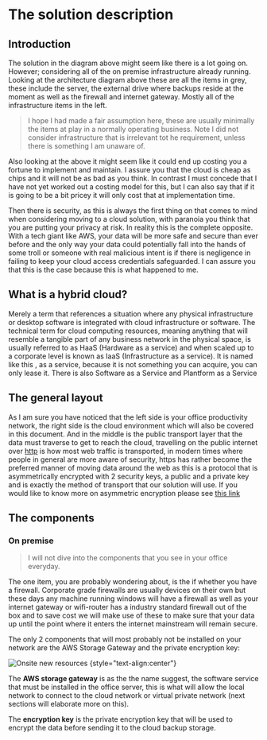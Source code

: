 # The solution description

## Introduction

The solution in the diagram above might seem like there is a lot going on. However; considering all of the on premise infrastructure already running. Looking at the architecture diagram above these are all the items in grey, these include the server, the external drive where backups reside at the moment as well as the firewall and internet gateway. Mostly all of the infrastructure items in the left. 

>I hope I had made a fair assumption here, these are usually minimally the items at play in a normally operating business. Note I did not consider infrastructure that is irrelevant tot he requirement, unless there is something I am unaware of. 

Also looking at the above it might seem like it could  end up costing you a fortune to implement and maintain. I assure you that the cloud is cheap as chips and it will not be as bad as you think. In contrast I must concede that I have not yet worked out a costing model for this, but I can also say that if it is going to be a bit pricey it will only cost that at implementation time.

Then there is security, as this is always the first thing on that comes to mind when considering moving to a cloud solution, with paranoia you think that you are putting your privacy at risk. In reality this is the complete opposite. With a tech giant like AWS, your data will be more safe and secure than ever before and the only way your data could potentially fall into the hands of some troll or someone with real malicious intent is if there is negligence in failing to keep your cloud access credentials safeguarded. I can assure you that this is the case because this is what happened to me.

## What is a hybrid cloud?

Merely a term that references a situation where any physical infrastructure or desktop software is integrated with cloud infrastructure or software. The technical term for cloud computing resources, meaning anything that will resemble a tangible part of any business network in the physical space, is usually referred to as HaaS (Hardware as a service) and when scaled up to a corporate level is known as IaaS (Infrastructure as a service). It is named like this , as a service, because it is not something you can acquire, you can only lease it. There is also Software as a Service and Plantform as a Service [](TODO:) 

## The general layout

As I am sure you have noticed that the left side is your office productivity network, the right side is the cloud environment which will also be covered in this document. And in the middle is the public transport layer that the data must traverse to get to reach the cloud, travelling on the public internet over [http](http) is how most web traffic is transported, in modern times where people in general are more aware of security, https has rather become the preferred manner of moving data around the web as this is a protocol that is asymmetrically encrypted with 2 security keys, a public and a private key and is exactly the method of transport that our solution will use. If you would like to know more on asymmetric encryption please see [this link](https://searchsecurity.techtarget.com/definition/asymmetric-cryptography)

## The components

### On premise

>I will not dive into the components that you see in your office everyday. 

The one item, you are probably wondering about, is the if whether you have a firewall. Corporate grade firewalls are usually devices on their own but these days any machine running windows will have a firewall as well as your internet gateway or wifi-router has a industry standard firewall out of the box and to save cost we will make use of these to make sure that your data up until the point where it enters the internet mainstream will remain secure. 

The only 2 components that will most probably not be installed on your network are the AWS Storage Gateway and the private encryption key:

![Onsite new resources](https://em-proposal-assets.now.sh/public/png/onsitenew-recources.png) {style="text-align:center"}

The **AWS storage gateway** is as the the name suggest, the software service that must be installed in the office server, this is what will allow the local network to connect to the cloud network or virtual private network (next sections will elaborate more on this). 

The **encryption key** is the private encryption key that will be used to encrypt the data before sending it to the cloud backup storage. 
 


